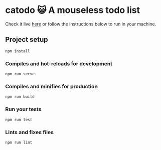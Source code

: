 # catodo 😺 A mouseless todo list
Check it live [here](http://diogo405.github.io/catodo/) or follow the instructions below to run in your machine.

## Project setup
```
npm install
```

### Compiles and hot-reloads for development
```
npm run serve
```

### Compiles and minifies for production
```
npm run build
```

### Run your tests
```
npm run test
```

### Lints and fixes files
```
npm run lint
```
